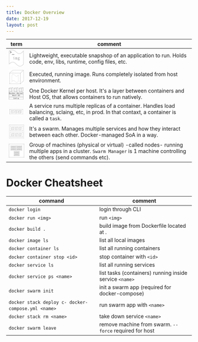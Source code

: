 ```yaml
---
title: Docker Overview
date: 2017-12-19
layout: post
---
```

|term|comment|
|---|---|
|![Docker image](/assets/images/docker-image.png)|Lightweight, executable snapshop of an application to run. Holds code, env, libs, runtime, config files, etc.|
|![Docker Container](/assets/images/docker-container.png)|Executed, running image. Runs completely isolated from host environment.|
|![Docker Kernel](/assets/images/docker-kernel.png)|One Docker Kernel per host. It's a layer between containers and Host OS, that allows containers to run natively.|
|![Docker Service](/assets/images/docker-service.png)|A service runs multiple replicas of a container. Handles load balancing, sclaing, etc, in prod. In that contaxt, a container is called a `task`.|
|![Docker App](/assets/images/docker-app.png)|It's a swarm. Manages multiple services and how they interact between each other. Docker-managed SoA in a way.|
|![Docker Swarm](/assets/images/docker-swarm.png)|Group of machines (physical or virtual) -called nodes- running multiple apps in a cluster. `Swarm Manager` is 1 machine controlling the others (send commands etc).|

# Docker Cheatsheet

|command|comment|
|---|---|
|`docker login`|login through CLI|
|`docker run <img>`|run `<img>`|
|`docker build .`|build image from Dockerfile located at .|
|`docker image ls`|list all local images|
|`docker container ls`|list all running containers|
|`docker container stop <id>`|stop container with `<id>`|
|`docker service ls`|list all running services|
|`docker service ps <name>`|list tasks (containers) running inside service `<name>`|
|`docker swarm init`| init a swarm app (required for docker-compose)|
|`docker stack deploy c- docker-compose.yml <name>`|run swarm app with `<name>`|
|`docker stack rm <name>`|take down service `<name>`|
|`docker swarm leave`|remove machine from swarm. `--force` required for host|